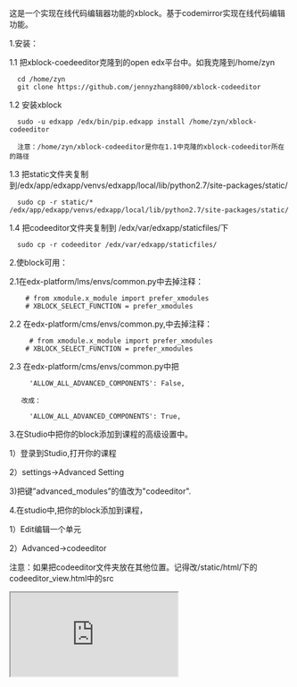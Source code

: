 这是一个实现在线代码编辑器功能的xblock。基于codemirror实现在线代码编辑功能。

1.安装：

  1.1 把xblock-coedeeditor克隆到的open edx平台中。如我克隆到/home/zyn
  
      cd /home/zyn
      git clone https://github.com/jennyzhang8800/xblock-codeeditor
  1.2 安装xblock
  
      sudo -u edxapp /edx/bin/pip.edxapp install /home/zyn/xblock-codeeditor
      
      注意：/home/zyn/xblock-codeeditor是你在1.1中克隆的xblock-codeeditor所在的路径
      
  1.3 把static文件夹复制到/edx/app/edxapp/venvs/edxapp/local/lib/python2.7/site-packages/static/
  
      sudo cp -r static/* /edx/app/edxapp/venvs/edxapp/local/lib/python2.7/site-packages/static/
      
  1.4 把codeeditor文件夹复制到 /edx/var/edxapp/staticfiles/下
  
      sudo cp -r codeeditor /edx/var/edxapp/staticfiles/
      
2.使block可用：

   2.1在edx-platform/lms/envs/common.py中去掉注释：
   
        # from xmodule.x_module import prefer_xmodules
        # XBLOCK_SELECT_FUNCTION = prefer_xmodules
        
   2.2	在edx-platform/cms/envs/common.py,中去掉注释：
   
         # from xmodule.x_module import prefer_xmodules
        # XBLOCK_SELECT_FUNCTION = prefer_xmodules
        
   2.3	在edx-platform/cms/envs/common.py中把
   
         'ALLOW_ALL_ADVANCED_COMPONENTS': False,
         
       改成：
       
         'ALLOW_ALL_ADVANCED_COMPONENTS': True,

3.在Studio中把你的block添加到课程的高级设置中。

   1）登录到Studio,打开你的课程
   
   2）settings->Advanced Setting
   
   3)把键”advanced_modules”的值改为"codeeditor".
   
4.在studio中,把你的block添加到课程，

   1）Edit编辑一个单元
   
   2）Advanced->codeeditor
   


注意：如果把codeeditor文件夹放在其他位置。记得改/static/html/下的codeeditor_view.html中的src

 <iframe src="http://192.168.1.113/static/codeeditor/codemirror.html">
 
把"http://192.168.1.113/static/codeeditor/codemirror.html"换成你实际codeeditor文件夹所在位置。
  
  
